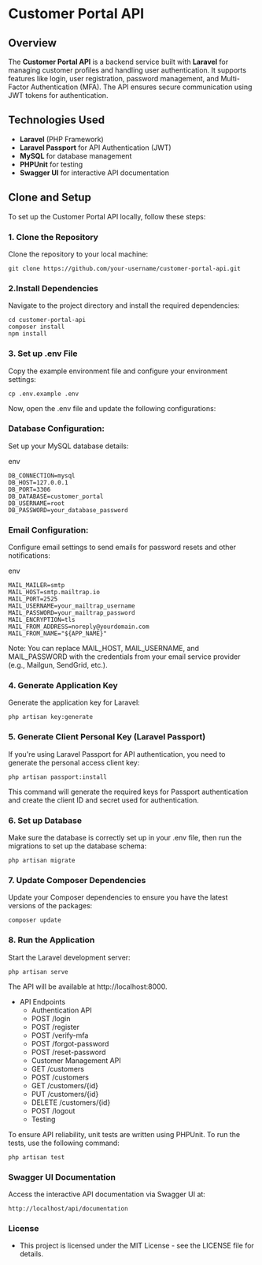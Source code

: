 # Customer Portal API

## Overview
The **Customer Portal API** is a backend service built with **Laravel** for managing customer profiles and handling user authentication. It supports features like login, user registration, password management, and Multi-Factor Authentication (MFA). The API ensures secure communication using JWT tokens for authentication.

## Technologies Used
- **Laravel** (PHP Framework)
- **Laravel Passport** for API Authentication (JWT)
- **MySQL** for database management
- **PHPUnit** for testing
- **Swagger UI** for interactive API documentation

## Clone and Setup

To set up the Customer Portal API locally, follow these steps:

### 1. Clone the Repository
Clone the repository to your local machine:

    git clone https://github.com/your-username/customer-portal-api.git


### 2.Install Dependencies
Navigate to the project directory and install the required dependencies:

    cd customer-portal-api
    composer install
    npm install
### 3. Set up .env File
Copy the example environment file and configure your environment settings:

    cp .env.example .env
Now, open the .env file and update the following configurations:

### Database Configuration:
Set up your MySQL database details:

env

    DB_CONNECTION=mysql
    DB_HOST=127.0.0.1
    DB_PORT=3306
    DB_DATABASE=customer_portal
    DB_USERNAME=root
    DB_PASSWORD=your_database_password
    
### Email Configuration:
Configure email settings to send emails for password resets and other notifications:

 env
 
    MAIL_MAILER=smtp
    MAIL_HOST=smtp.mailtrap.io
    MAIL_PORT=2525
    MAIL_USERNAME=your_mailtrap_username
    MAIL_PASSWORD=your_mailtrap_password
    MAIL_ENCRYPTION=tls
    MAIL_FROM_ADDRESS=noreply@yourdomain.com
    MAIL_FROM_NAME="${APP_NAME}"

Note: You can replace MAIL_HOST, MAIL_USERNAME, and MAIL_PASSWORD with the credentials from your email service provider (e.g., Mailgun, SendGrid, etc.).

### 4. Generate Application Key
Generate the application key for Laravel:

    php artisan key:generate
    
### 5. Generate Client Personal Key (Laravel Passport)
If you're using Laravel Passport for API authentication, you need to generate the personal access client key:

    php artisan passport:install
This command will generate the required keys for Passport authentication and create the client ID and secret used for authentication.

### 6. Set up Database
Make sure the database is correctly set up in your .env file, then run the migrations to set up the database schema:

    php artisan migrate
    
### 7. Update Composer Dependencies
Update your Composer dependencies to ensure you have the latest versions of the packages:

    composer update
    
### 8. Run the Application
Start the Laravel development server:

    php artisan serve
The API will be available at http://localhost:8000.

- API Endpoints
   - Authentication API
   - POST /login
   - POST /register
  - POST /verify-mfa
  - POST /forgot-password
  - POST /reset-password
  - Customer Management API
  - GET /customers
  - POST /customers
  - GET /customers/{id}
  - PUT /customers/{id}
  - DELETE /customers/{id}
  - POST /logout
  - Testing
    
To ensure API reliability, unit tests are written using PHPUnit. To run the tests, use the following command:

    php artisan test

### Swagger UI Documentation

Access the interactive API documentation via Swagger UI at:

    http://localhost/api/documentation

### License

- This project is licensed under the MIT License - see the LICENSE file for details.

